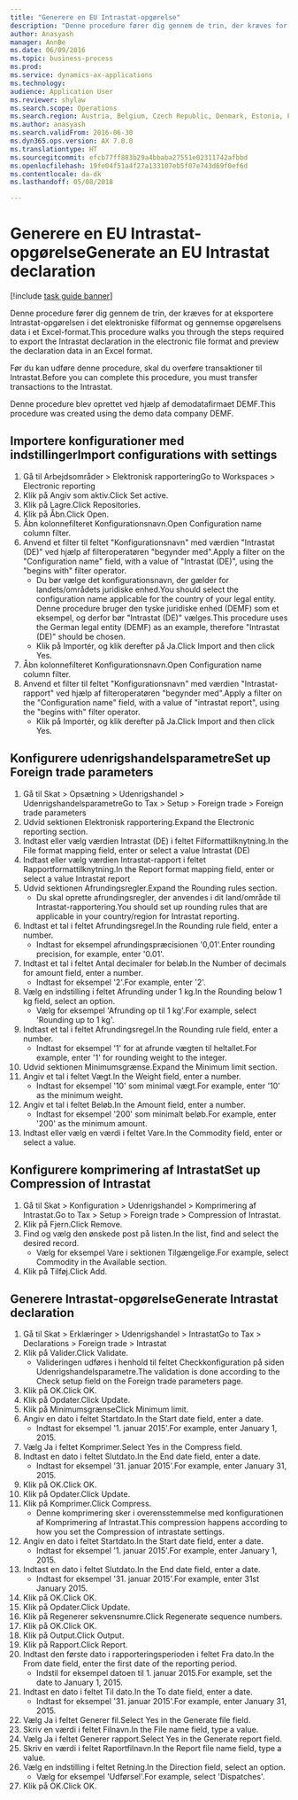 ```yaml
--- 
title: "Generere en EU Intrastat-opgørelse"
description: "Denne procedure fører dig gennem de trin, der kræves for at eksportere Intrastat-opgørelsen i det elektroniske filformat og gennemse opgørelsens data i et Excel-format."
author: Anasyash
manager: AnnBe
ms.date: 06/09/2016
ms.topic: business-process
ms.prod: 
ms.service: dynamics-ax-applications
ms.technology: 
audience: Application User
ms.reviewer: shylaw
ms.search.scope: Operations
ms.search.region: Austria, Belgium, Czech Republic, Denmark, Estonia, Finland, France, Germany, Hungary, Ireland, Italy, Latvia, Lithuania, Netherlands, Poland, Spain, Sweden, United Kingdom
ms.author: anasyash
ms.search.validFrom: 2016-06-30
ms.dyn365.ops.version: AX 7.0.0
ms.translationtype: HT
ms.sourcegitcommit: efcb77ff883b29a4bbaba27551e02311742afbbd
ms.openlocfilehash: 19fe04f51a4f27a133107eb5f07e743d69f0ef6d
ms.contentlocale: da-dk
ms.lasthandoff: 05/08/2018

---
```

# <a name="generate-an-eu-intrastat-declaration"></a><span data-ttu-id="7de70-103">Generere en EU Intrastat-opgørelse</span><span class="sxs-lookup"><span data-stu-id="7de70-103">Generate an EU Intrastat declaration</span></span>

[!include [task guide banner](../../includes/task-guide-banner.md)]

<span data-ttu-id="7de70-104">Denne procedure fører dig gennem de trin, der kræves for at eksportere Intrastat-opgørelsen i det elektroniske filformat og gennemse opgørelsens data i et Excel-format.</span><span class="sxs-lookup"><span data-stu-id="7de70-104">This procedure walks you through the steps required to export the Intrastat declaration in the electronic file format and preview the declaration data in an Excel format.</span></span> 

<span data-ttu-id="7de70-105">Før du kan udføre denne procedure, skal du overføre transaktioner til Intrastat.</span><span class="sxs-lookup"><span data-stu-id="7de70-105">Before you can complete this procedure, you must transfer transactions to the Intrastat.</span></span> 

<span data-ttu-id="7de70-106">Denne procedure blev oprettet ved hjælp af demodatafirmaet DEMF.</span><span class="sxs-lookup"><span data-stu-id="7de70-106">This procedure was created using the demo data company DEMF.</span></span>


## <a name="import-configurations-with-settings"></a><span data-ttu-id="7de70-107">Importere konfigurationer med indstillinger</span><span class="sxs-lookup"><span data-stu-id="7de70-107">Import configurations with settings</span></span>
1. <span data-ttu-id="7de70-108">Gå til Arbejdsområder > Elektronisk rapportering</span><span class="sxs-lookup"><span data-stu-id="7de70-108">Go to Workspaces > Electronic reporting</span></span>
2. <span data-ttu-id="7de70-109">Klik på Angiv som aktiv.</span><span class="sxs-lookup"><span data-stu-id="7de70-109">Click Set active.</span></span>
3. <span data-ttu-id="7de70-110">Klik på Lagre.</span><span class="sxs-lookup"><span data-stu-id="7de70-110">Click Repositories.</span></span>
4. <span data-ttu-id="7de70-111">Klik på Åbn.</span><span class="sxs-lookup"><span data-stu-id="7de70-111">Click Open.</span></span>
5. <span data-ttu-id="7de70-112">Åbn kolonnefilteret Konfigurationsnavn.</span><span class="sxs-lookup"><span data-stu-id="7de70-112">Open Configuration name column filter.</span></span>
6. <span data-ttu-id="7de70-113">Anvend et filter til feltet "Konfigurationsnavn" med værdien "Intrastat (DE)" ved hjælp af filteroperatøren "begynder med".</span><span class="sxs-lookup"><span data-stu-id="7de70-113">Apply a filter on the "Configuration name" field, with a value of "Intrastat (DE)", using the "begins with" filter operator.</span></span>
    * <span data-ttu-id="7de70-114">Du bør vælge det konfigurationsnavn, der gælder for landets/områdets juridiske enhed.</span><span class="sxs-lookup"><span data-stu-id="7de70-114">You should select the configuration name applicable for the country of your legal entity.</span></span> <span data-ttu-id="7de70-115">Denne procedure bruger den tyske juridiske enhed (DEMF) som et eksempel, og derfor bør "Intrastat (DE)" vælges.</span><span class="sxs-lookup"><span data-stu-id="7de70-115">This procedure uses the German legal entity (DEMF) as an example, therefore "Intrastat (DE)" should be chosen.</span></span>  
    * <span data-ttu-id="7de70-116">Klik på Importér, og klik derefter på Ja.</span><span class="sxs-lookup"><span data-stu-id="7de70-116">Click Import and then click Yes.</span></span>  
7. <span data-ttu-id="7de70-117">Åbn kolonnefilteret Konfigurationsnavn.</span><span class="sxs-lookup"><span data-stu-id="7de70-117">Open Configuration name column filter.</span></span>
8. <span data-ttu-id="7de70-118">Anvend et filter til feltet "Konfigurationsnavn" med værdien "Intrastat-rapport" ved hjælp af filteroperatøren "begynder med".</span><span class="sxs-lookup"><span data-stu-id="7de70-118">Apply a filter on the "Configuration name" field, with a value of "intrastat report", using the "begins with" filter operator.</span></span>
    * <span data-ttu-id="7de70-119">Klik på Importér, og klik derefter på Ja.</span><span class="sxs-lookup"><span data-stu-id="7de70-119">Click Import and then click Yes.</span></span>  

## <a name="set-up-foreign-trade-parameters"></a><span data-ttu-id="7de70-120">Konfigurere udenrigshandelsparametre</span><span class="sxs-lookup"><span data-stu-id="7de70-120">Set up Foreign trade parameters</span></span>
1. <span data-ttu-id="7de70-121">Gå til Skat > Opsætning > Udenrigshandel > Udenrigshandelsparametre</span><span class="sxs-lookup"><span data-stu-id="7de70-121">Go to Tax > Setup > Foreign trade > Foreign trade parameters</span></span>
2. <span data-ttu-id="7de70-122">Udvid sektionen Elektronisk rapportering.</span><span class="sxs-lookup"><span data-stu-id="7de70-122">Expand the Electronic reporting section.</span></span>
3. <span data-ttu-id="7de70-123">Indtast eller vælg værdien Intrastat (DE) i feltet Filformattilknytning.</span><span class="sxs-lookup"><span data-stu-id="7de70-123">In the File format mapping field, enter or select a value Intrastat (DE)</span></span>
4. <span data-ttu-id="7de70-124">Indtast eller vælg værdien Intrastat-rapport i feltet Rapportformattilknytning.</span><span class="sxs-lookup"><span data-stu-id="7de70-124">In the Report format mapping field, enter or select a value Intrastat report</span></span>
5. <span data-ttu-id="7de70-125">Udvid sektionen Afrundingsregler.</span><span class="sxs-lookup"><span data-stu-id="7de70-125">Expand the Rounding rules section.</span></span>
    * <span data-ttu-id="7de70-126">Du skal oprette afrundingsregler, der anvendes i dit land/område til Intrastat-rapportering.</span><span class="sxs-lookup"><span data-stu-id="7de70-126">You should set up rounding rules that are applicable in your country/region for Intrastat reporting.</span></span>  
6. <span data-ttu-id="7de70-127">Indtast et tal i feltet Afrundingsregel.</span><span class="sxs-lookup"><span data-stu-id="7de70-127">In the Rounding rule field, enter a number.</span></span>
    * <span data-ttu-id="7de70-128">Indtast for eksempel afrundingspræcisionen '0,01'.</span><span class="sxs-lookup"><span data-stu-id="7de70-128">Enter rounding precision, for example, enter '0.01'.</span></span>  
7. <span data-ttu-id="7de70-129">Indtast et tal i feltet Antal decimaler for beløb.</span><span class="sxs-lookup"><span data-stu-id="7de70-129">In the Number of decimals for amount field, enter a number.</span></span>
    * <span data-ttu-id="7de70-130">Indtast for eksempel '2'.</span><span class="sxs-lookup"><span data-stu-id="7de70-130">For example, enter '2'.</span></span>  
8. <span data-ttu-id="7de70-131">Vælg en indstilling i feltet Afrunding under 1 kg.</span><span class="sxs-lookup"><span data-stu-id="7de70-131">In the Rounding below 1 kg field, select an option.</span></span>
    * <span data-ttu-id="7de70-132">Vælg for eksempel 'Afrunding op til 1 kg'.</span><span class="sxs-lookup"><span data-stu-id="7de70-132">For example, select 'Rounding up to 1 kg'.</span></span>  
9. <span data-ttu-id="7de70-133">Indtast et tal i feltet Afrundingsregel.</span><span class="sxs-lookup"><span data-stu-id="7de70-133">In the Rounding rule field, enter a number.</span></span>
    * <span data-ttu-id="7de70-134">Indtast for eksempel '1' for at afrunde vægten til heltallet.</span><span class="sxs-lookup"><span data-stu-id="7de70-134">For example, enter '1' for rounding weight to the integer.</span></span>  
10. <span data-ttu-id="7de70-135">Udvid sektionen Minimumsgrænse.</span><span class="sxs-lookup"><span data-stu-id="7de70-135">Expand the Minimum limit section.</span></span>
11. <span data-ttu-id="7de70-136">Angiv et tal i feltet Vægt.</span><span class="sxs-lookup"><span data-stu-id="7de70-136">In the Weight field, enter a number.</span></span>
    * <span data-ttu-id="7de70-137">Indtast for eksempel '10' som minimal vægt.</span><span class="sxs-lookup"><span data-stu-id="7de70-137">For example, enter '10' as the minimum weight.</span></span>  
12. <span data-ttu-id="7de70-138">Angiv et tal i feltet Beløb.</span><span class="sxs-lookup"><span data-stu-id="7de70-138">In the Amount field, enter a number.</span></span>
    * <span data-ttu-id="7de70-139">Indtast for eksempel '200' som minimalt beløb.</span><span class="sxs-lookup"><span data-stu-id="7de70-139">For example, enter '200' as the minimum amount.</span></span>  
13. <span data-ttu-id="7de70-140">Indtast eller vælg en værdi i feltet Vare.</span><span class="sxs-lookup"><span data-stu-id="7de70-140">In the Commodity field, enter or select a value.</span></span>

## <a name="set-up-compression-of-intrastat"></a><span data-ttu-id="7de70-141">Konfigurere komprimering af Intrastat</span><span class="sxs-lookup"><span data-stu-id="7de70-141">Set up Compression of Intrastat</span></span>
1. <span data-ttu-id="7de70-142">Gå til Skat > Konfiguration > Udenrigshandel > Komprimering af Intrastat.</span><span class="sxs-lookup"><span data-stu-id="7de70-142">Go to Tax > Setup > Foreign trade > Compression of Intrastat.</span></span>
2. <span data-ttu-id="7de70-143">Klik på Fjern.</span><span class="sxs-lookup"><span data-stu-id="7de70-143">Click Remove.</span></span>
3. <span data-ttu-id="7de70-144">Find og vælg den ønskede post på listen.</span><span class="sxs-lookup"><span data-stu-id="7de70-144">In the list, find and select the desired record.</span></span>
    * <span data-ttu-id="7de70-145">Vælg for eksempel Vare i sektionen Tilgængelige.</span><span class="sxs-lookup"><span data-stu-id="7de70-145">For example, select Commodity in the Available section.</span></span>  
4. <span data-ttu-id="7de70-146">Klik på Tilføj.</span><span class="sxs-lookup"><span data-stu-id="7de70-146">Click Add.</span></span>

## <a name="generate-intrastat-declaration"></a><span data-ttu-id="7de70-147">Generere Intrastat-opgørelse</span><span class="sxs-lookup"><span data-stu-id="7de70-147">Generate Intrastat declaration</span></span>
1. <span data-ttu-id="7de70-148">Gå til Skat > Erklæringer > Udenrigshandel > Intrastat</span><span class="sxs-lookup"><span data-stu-id="7de70-148">Go to Tax > Declarations > Foreign trade > Intrastat</span></span>
2. <span data-ttu-id="7de70-149">Klik på Valider.</span><span class="sxs-lookup"><span data-stu-id="7de70-149">Click Validate.</span></span>
    * <span data-ttu-id="7de70-150">Valideringen udføres i henhold til feltet Checkkonfiguration på siden Udenrigshandelsparametre.</span><span class="sxs-lookup"><span data-stu-id="7de70-150">The validation is done according to the Check setup field on the Foreign trade parameters page.</span></span>  
3. <span data-ttu-id="7de70-151">Klik på OK.</span><span class="sxs-lookup"><span data-stu-id="7de70-151">Click OK.</span></span>
4. <span data-ttu-id="7de70-152">Klik på Opdater.</span><span class="sxs-lookup"><span data-stu-id="7de70-152">Click Update.</span></span>
5. <span data-ttu-id="7de70-153">Klik på Minimumsgrænse</span><span class="sxs-lookup"><span data-stu-id="7de70-153">Click Minimum limit.</span></span>
6. <span data-ttu-id="7de70-154">Angiv en dato i feltet Startdato.</span><span class="sxs-lookup"><span data-stu-id="7de70-154">In the Start date field, enter a date.</span></span>
    * <span data-ttu-id="7de70-155">Indtast for eksempel '1. januar 2015'.</span><span class="sxs-lookup"><span data-stu-id="7de70-155">For example, enter January 1, 2015.</span></span>  
7. <span data-ttu-id="7de70-156">Vælg Ja i feltet Komprimer.</span><span class="sxs-lookup"><span data-stu-id="7de70-156">Select Yes in the Compress field.</span></span>
8. <span data-ttu-id="7de70-157">Indtast en dato i feltet Slutdato.</span><span class="sxs-lookup"><span data-stu-id="7de70-157">In the End date field, enter a date.</span></span>
    * <span data-ttu-id="7de70-158">Indtast for eksempel '31. januar 2015'.</span><span class="sxs-lookup"><span data-stu-id="7de70-158">For example, enter January 31, 2015.</span></span>  
9. <span data-ttu-id="7de70-159">Klik på OK.</span><span class="sxs-lookup"><span data-stu-id="7de70-159">Click OK.</span></span>
10. <span data-ttu-id="7de70-160">Klik på Opdater.</span><span class="sxs-lookup"><span data-stu-id="7de70-160">Click Update.</span></span>
11. <span data-ttu-id="7de70-161">Klik på Komprimer.</span><span class="sxs-lookup"><span data-stu-id="7de70-161">Click Compress.</span></span>
    * <span data-ttu-id="7de70-162">Denne komprimering sker i overensstemmelse med konfigurationen af Komprimering af Intrastat.</span><span class="sxs-lookup"><span data-stu-id="7de70-162">This compression happens according to how you set the Compression of intrastate settings.</span></span>  
12. <span data-ttu-id="7de70-163">Angiv en dato i feltet Startdato.</span><span class="sxs-lookup"><span data-stu-id="7de70-163">In the Start date field, enter a date.</span></span>
    * <span data-ttu-id="7de70-164">Indtast for eksempel '1. januar 2015'.</span><span class="sxs-lookup"><span data-stu-id="7de70-164">For example, enter January 1, 2015.</span></span>  
13. <span data-ttu-id="7de70-165">Indtast en dato i feltet Slutdato.</span><span class="sxs-lookup"><span data-stu-id="7de70-165">In the End date field, enter a date.</span></span>
    * <span data-ttu-id="7de70-166">Indtast for eksempel '31. januar 2015'.</span><span class="sxs-lookup"><span data-stu-id="7de70-166">For example, enter 31st January 2015.</span></span>  
14. <span data-ttu-id="7de70-167">Klik på OK.</span><span class="sxs-lookup"><span data-stu-id="7de70-167">Click OK.</span></span>
15. <span data-ttu-id="7de70-168">Klik på Opdater.</span><span class="sxs-lookup"><span data-stu-id="7de70-168">Click Update.</span></span>
16. <span data-ttu-id="7de70-169">Klik på Regenerer sekvensnumre.</span><span class="sxs-lookup"><span data-stu-id="7de70-169">Click Regenerate sequence numbers.</span></span>
17. <span data-ttu-id="7de70-170">Klik på OK.</span><span class="sxs-lookup"><span data-stu-id="7de70-170">Click OK.</span></span>
18. <span data-ttu-id="7de70-171">Klik på Output.</span><span class="sxs-lookup"><span data-stu-id="7de70-171">Click Output.</span></span>
19. <span data-ttu-id="7de70-172">Klik på Rapport.</span><span class="sxs-lookup"><span data-stu-id="7de70-172">Click Report.</span></span>
20. <span data-ttu-id="7de70-173">Indtast den første dato i rapporteringsperioden i feltet Fra dato.</span><span class="sxs-lookup"><span data-stu-id="7de70-173">In the From date field, enter the first date of the reporting period.</span></span>
    * <span data-ttu-id="7de70-174">Indstil for eksempel datoen til 1. januar 2015.</span><span class="sxs-lookup"><span data-stu-id="7de70-174">For example, set the date to January 1, 2015.</span></span>  
21. <span data-ttu-id="7de70-175">Indtast en dato i feltet Til dato.</span><span class="sxs-lookup"><span data-stu-id="7de70-175">In the To date field, enter a date.</span></span>
    * <span data-ttu-id="7de70-176">Indtast for eksempel '31. januar 2015'.</span><span class="sxs-lookup"><span data-stu-id="7de70-176">For example, enter January 31, 2015.</span></span>  
22. <span data-ttu-id="7de70-177">Vælg Ja i feltet Generer fil.</span><span class="sxs-lookup"><span data-stu-id="7de70-177">Select Yes in the Generate file field.</span></span>
23. <span data-ttu-id="7de70-178">Skriv en værdi i feltet Filnavn.</span><span class="sxs-lookup"><span data-stu-id="7de70-178">In the File name field, type a value.</span></span>
24. <span data-ttu-id="7de70-179">Vælg Ja i feltet Generer rapport.</span><span class="sxs-lookup"><span data-stu-id="7de70-179">Select Yes in the Generate report field.</span></span>
25. <span data-ttu-id="7de70-180">Skriv en værdi i feltet Raportfilnavn.</span><span class="sxs-lookup"><span data-stu-id="7de70-180">In the Report file name field, type a value.</span></span>
26. <span data-ttu-id="7de70-181">Vælg en indstilling i feltet Retning.</span><span class="sxs-lookup"><span data-stu-id="7de70-181">In the Direction field, select an option.</span></span>
    * <span data-ttu-id="7de70-182">Vælg for eksempel 'Udførsel'.</span><span class="sxs-lookup"><span data-stu-id="7de70-182">For example, select 'Dispatches'.</span></span>  
27. <span data-ttu-id="7de70-183">Klik på OK.</span><span class="sxs-lookup"><span data-stu-id="7de70-183">Click OK.</span></span>


